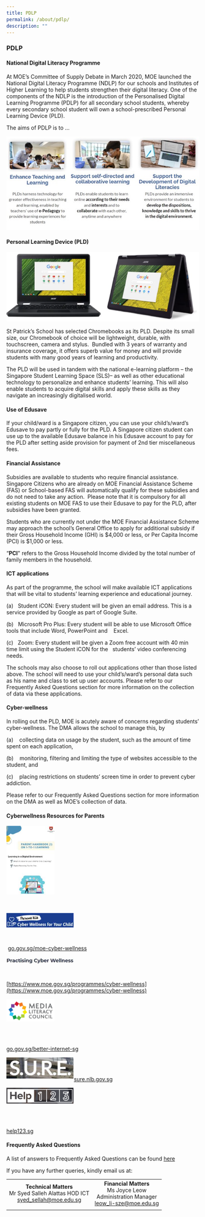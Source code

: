 ```yaml
---
title: PDLP
permalink: /about/pdlp/
description: ""
---
```

### **PDLP**

#### **National Digital Literacy Programme**
At MOE’s Committee of Supply Debate in March 2020, MOE launched the National Digital Literacy Programme (NDLP) for our schools and Institutes of Higher Learning to help students strengthen their digital literacy. One of the components of the NDLP is the introduction of the Personalised Digital Learning Programme (PDLP) for all secondary school students, whereby every secondary school student will own a school-prescribed Personal Learning Device (PLD).

The aims of PDLP is to …

![](/images/pdlp%20aim.jpg)

#### **Personal Learning Device (PLD)**

![](/images/pdlp%20device.png)

St Patrick’s School has selected Chromebooks as its PLD. Despite its small size, our Chromebook of choice will be lightweight, durable, with touchscreen, camera and stylus.  Bundled with 3 years of warranty and insurance coverage, it offers superb value for money and will provide students with many good years of learning and productivity.

The PLD will be used in tandem with the national e-learning platform – the Singapore Student Learning Space (SLS)– as well as other educational technology to personalize and enhance students’ learning. This will also enable students to acquire digital skills and apply these skills as they navigate an increasingly digitalised world.

#### **Use of Edusave**

If your child/ward is a Singapore citizen, you can use your child’s/ward’s Edusave to pay partly or fully for the PLD. A Singapore citizen student can use up to the available Edusave balance in his Edusave account to pay for the PLD after setting aside provision for payment of 2nd tier miscellaneous fees.

#### **Financial Assistance**

Subsidies are available to students who require financial assistance. Singapore Citizens who are already on MOE Financial Assistance Scheme (FAS) or School-based FAS will automatically qualify for these subsidies and do not need to take any action.  Please note that it is compulsory for all existing students on MOE FAS to use their Edusave to pay for the PLD, after subsidies have been granted.

Students who are currently not under the MOE Financial Assistance Scheme may approach the school’s General Office to apply for additional subsidy if their Gross Household Income (GHI) is $4,000 or less, or Per Capita Income (PCI) is $1,000 or less.

“**PCI**" refers to the Gross Household Income divided by the total number of family members in the household.

#### **ICT applications**

As part of the programme, the school will make available ICT applications that will be vital to students’ learning experience and educational journey.

(a)   Student iCON: Every student will be given an email address. This is a service provided by Google as part of Google Suite.

(b)   Microsoft Pro Plus: Every student will be able to use Microsoft Office tools that include Word, PowerPoint and    Excel.

(c)   Zoom: Every student will be given a Zoom free account with 40 min time limit using the Student iCON for the   students’ video conferencing needs.

The schools may also choose to roll out applications other than those listed above. The school will need to use your child’s/ward’s personal data such as his name and class to set up user accounts. Please refer to our Frequently Asked Questions section for more information on the collection of data via these applications.

#### **Cyber-wellness**

In rolling out the PLD, MOE is acutely aware of concerns regarding students’ cyber-wellness. The DMA allows the school to manage this, by

(a)    collecting data on usage by the student, such as the amount of time spent on each application,

(b)    monitoring, filtering and limiting the type of websites accessible to the student, and

(c)    placing restrictions on students’ screen time in order to prevent cyber addiction.

Please refer to our Frequently Asked Questions section for more information on the DMA as well as MOE’s collection of data.

#### **Cyberwellness Resources for Parents**

<p><a href="https://staging.dgqb0jbouderh.amplifyapp.com/files/Parent-Handbook-I-on-1_1-Learning.pdf">
<img style="width:25%" src="/images/cyberwellness%20for%20parents%201.jpg">
</a></p>

<br>

<p><a href=" go.gov.sg/moe-cyber-wellness">
<img style="width:35%" src="/images/cyberwellness%20for%20parents%202.jpg" align=center >
</a></p><br>

 [go.gov.sg/moe-cyber-wellness](http://go.gov.sg/moe-cyber-wellness)


<p><a href=" https://www.moe.gov.sg/programmes/cyber-wellness">
<img style="width:35%" src="/images/cyberwellness%20for%20parents%203.jpg" align=center >
</a></p><br>

[https://www.moe.gov.sg/programmes/cyber-wellness](https://www.moe.gov.sg/programmes/cyber-wellness)

<p><a href=" go.gov.sg/better-internet-sg">
<img style="width:25%" src="/images/cyberwellness%20for%20parents%204.png" align=center >
</a></p><br><br>

[go.gov.sg/better-internet-sg](http://go.gov.sg/better-internet-sg)

<p><a href=" sure.nlb.gov.sg">
<img style="width:35%" src="/images/cyberwellness%20for%20parents%205.jpg" align = left >
</a></p><br><br>

[sure.nlb.gov.sg](http://sure.nlb.gov.sg/)

<p><a href=" help123.sg">
<img style="width:35%" src="/images/cyberwellness%20for%20parents%206.png" align=center >
</a></p><br><br>

[help123.sg](http://help123.sg/)

#### **Frequently Asked Questions**
A list of answers to Frequently Asked Questions can be found [here](/files/FAQs-on-PDLP.pdf)

If you have any further queries, kindly email us at:

|  |  |
|:---:|:---:|
| **Technical Matters** <br> Mr Syed Salleh Alattas HOD ICT <br>syed_sellah@moe.edu.sg | **Financial Matters** <br>Ms Joyce Leow<br> Administration Manager<br> leow_li-sze@moe.edu.sg |
|  |  |